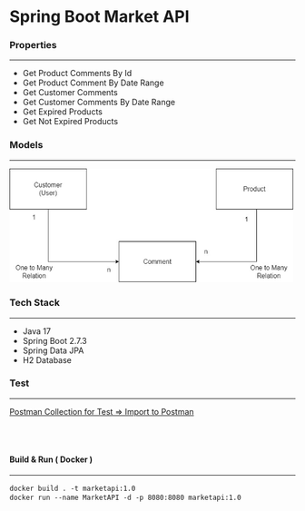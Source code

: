 # Spring Boot Market API


### Properties

---

* Get Product Comments By Id 
* Get Product Comment By Date Range
* Get Customer Comments
* Get Customer Comments By Date Range
* Get Expired Products
* Get Not Expired Products



### Models

---


<img src="../Docs/Schema.jpg" alt="drawing" width="500"/>

<br>

### Tech Stack

----

* Java 17
* Spring Boot 2.7.3
* Spring Data JPA
* H2 Database

### Test

---

[Postman Collection for Test => Import to Postman](MarketAPI.postman_collection.json "download")

<br>
<br>

#### Build & Run ( Docker )

---


```shell
docker build . -t marketapi:1.0
docker run --name MarketAPI -d -p 8080:8080 marketapi:1.0
```





